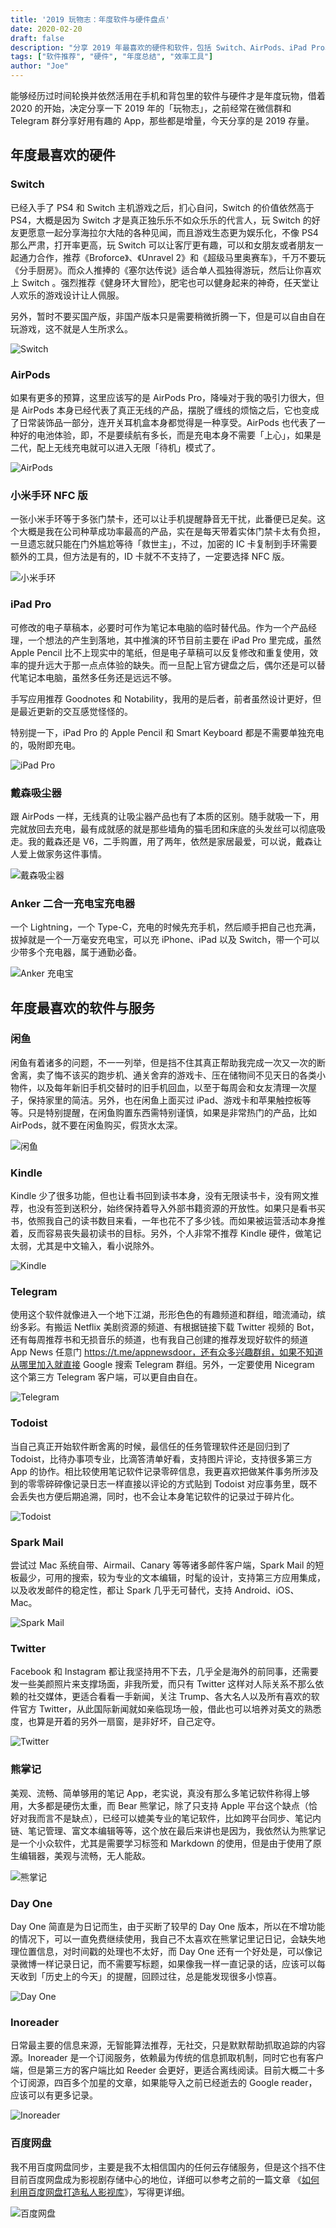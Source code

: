 ```yaml
---
title: '2019 玩物志：年度软件与硬件盘点'
date: 2020-02-20
draft: false
description: "分享 2019 年最喜欢的硬件和软件，包括 Switch、AirPods、iPad Pro、戴森吸尘器等硬件，以及闲鱼、Kindle、Telegram、Todoist 等软件与服务。"
tags: ["软件推荐", "硬件", "年度总结", "效率工具"]
author: "Joe"
---
```


能够经历过时间轮换并依然活用在手机和背包里的软件与硬件才是年度玩物，借着 2020 的开始，决定分享一下 2019 年的「玩物志」，之前经常在微信群和 Telegram 群分享好用有趣的 App，那些都是增量，今天分享的是 2019 存量。

## **年度最喜欢的硬件**

### **Switch**

已经入手了 PS4 和 Switch 主机游戏之后，扪心自问，Switch 的价值依然高于 PS4，大概是因为 Switch 才是真正独乐乐不如众乐乐的代言人，玩 Switch 的好友更愿意一起分享海拉尔大陆的各种见闻，而且游戏生态更为娱乐化，不像 PS4 那么严肃，打开率更高，玩 Switch 可以让客厅更有趣，可以和女朋友或者朋友一起通力合作，推荐《Broforce》、《Unravel 2》和《超级马里奥赛车》，千万不要玩《分手厨房》。而众人推捧的《塞尔达传说》适合单人孤独得游玩，然后让你喜欢上 Switch 。强烈推荐《健身环大冒险》，肥宅也可以健身起来的神奇，任天堂让人欢乐的游戏设计让人佩服。

另外，暂时不要买国产版，非国产版本只是需要稍微折腾一下，但是可以自由自在玩游戏，这不就是人生所求么。

![Switch](/images/posts/2019-toys-and-gadgets-recap/switch.webp)

### **AirPods**

如果有更多的预算，这里应该写的是 AirPods Pro，降噪对于我的吸引力很大，但是 AirPods 本身已经代表了真正无线的产品，摆脱了缠线的烦恼之后，它也变成了日常装饰品一部分，连开关耳机盒本身都觉得是一种享受。AirPods 也代表了一种好的电池体验，即，不是要续航有多长，而是充电本身不需要「上心」，如果是二代，配上无线充电就可以进入无限「待机」模式了。

![AirPods](/images/posts/2019-toys-and-gadgets-recap/airpods.jpg)

### **小米手环 NFC 版**

一张小米手环等于多张门禁卡，还可以让手机提醒静音无干扰，此番便已足矣。这个大概是我在公司种草成功率最高的产品，实在是每天带着实体门禁卡太有负担，一旦遗忘就只能在门外尴尬等待「救世主」，不过，加密的 IC 卡复制到手环需要额外的工具，但方法是有的，ID 卡就不不支持了，一定要选择 NFC 版。

![小米手环](/images/posts/2019-toys-and-gadgets-recap/miband.jpg)

### **iPad Pro**

可修改的电子草稿本，必要时可作为笔记本电脑的临时替代品。作为一个产品经理，一个想法的产生到落地，其中推演的环节目前主要在 iPad Pro 里完成，虽然 Apple Pencil 比不上现实中的笔纸，但是电子草稿可以反复修改和重复使用，效率的提升远大于那一点点体验的缺失。而一旦配上官方键盘之后，偶尔还是可以替代笔记本电脑，虽然多任务还是远远不够。

手写应用推荐 Goodnotes 和 Notability，我用的是后者，前者虽然设计更好，但是最近更新的交互感觉怪怪的。

特别提一下，iPad Pro 的 Apple Pencil 和 Smart Keyboard 都是不需要单独充电的，吸附即充电。

![iPad Pro](/images/posts/2019-toys-and-gadgets-recap/ipadpro.jpg)

### **戴森吸尘器**

跟 AirPods 一样，无线真的让吸尘器产品也有了本质的区别。随手就吸一下，用完就放回去充电，最有成就感的就是那些墙角的猫毛团和床底的头发丝可以彻底吸走。我的戴森还是 V6，二手购置，用了两年，依然是家居最爱，可以说，戴森让人爱上做家务这件事情。

![戴森吸尘器](/images/posts/2019-toys-and-gadgets-recap/dyson.jpg)

### **Anker 二合一充电宝充电器**

一个 Lightning，一个 Type-C，充电的时候先充手机，然后顺手把自己也充满，拔掉就是一个一万毫安充电宝，可以充 iPhone、iPad 以及 Switch，带一个可以少带多个充电器，属于通勤必备。

![Anker 充电宝](/images/posts/2019-toys-and-gadgets-recap/anker.jpg)

## **年度最喜欢的软件与服务**

### **闲鱼**

闲鱼有着诸多的问题，不一一列举，但是挡不住其真正帮助我完成一次又一次的断舍离，卖了悔不该买的跑步机、通关舍弃的游戏卡、压在储物间不见天日的各类小物件，以及每年新旧手机交替时的旧手机回血，以至于每周会和女友清理一次屋子，保持家里的简洁。另外，也在闲鱼上面买过 iPad、游戏卡和苹果触控板等等。只是特别提醒，在闲鱼购置东西需特别谨慎，如果是非常热门的产品，比如 AirPods，就不要在闲鱼购买，假货水太深。

![闲鱼](/images/posts/2019-toys-and-gadgets-recap/xianyu.jpg)

### **Kindle**

Kindle 少了很多功能，但也让看书回到读书本身，没有无限读书卡，没有网文推荐，也没有签到送积分，始终保持着导入外部书籍资源的开放性。如果只是看书买书，依照我自己的读书数目来看，一年也花不了多少钱。而如果被运营活动本身推着，反而容易丧失最初读书的目标。另外，个人非常不推荐 Kindle 硬件，做笔记太弱，尤其是中文输入，看小说除外。

![Kindle](/images/posts/2019-toys-and-gadgets-recap/kindle.jpg)

### **Telegram**

使用这个软件就像进入一个地下江湖，形形色色的有趣频道和群组，暗流涌动，缤纷多彩。有搬运 Netflix 美剧资源的频道、有根据链接下载 Twitter 视频的 Bot，还有每周推荐书和无损音乐的频道，也有我自己创建的推荐发现好软件的频道 App News 任意门 https://t.me/appnewsdoor，还有众多兴趣群组，如果不知道从哪里加入就直接 Google 搜索 Telegram 群组。另外，一定要使用 Nicegram 这个第三方 Telegram 客户端，可以更自由自在。

![Telegram](/images/posts/2019-toys-and-gadgets-recap/telegram.jpg)

### **Todoist**

当自己真正开始软件断舍离的时候，最信任的任务管理软件还是回归到了 Todoist，比待办事项专业，比滴答清单好看，支持图片评论，支持很多第三方 App 的协作。相比较使用笔记软件记录零碎信息，我更喜欢把做某件事务所涉及到的零零碎碎像记录日志一样直接以评论的方式贴到 Todoist 对应事务里，既不会丢失也方便后期追溯，同时，也不会让本身笔记软件的记录过于碎片化。

![Todoist](/images/posts/2019-toys-and-gadgets-recap/todoist.jpg)

### **Spark Mail**

尝试过 Mac 系统自带、Airmail、Canary 等等诸多邮件客户端，Spark Mail 的短板最少，可用的搜索，较为专业的文本编辑，时髦的设计，支持第三方应用集成，以及收发邮件的稳定性，都让 Spark 几乎无可替代，支持 Android、iOS、Mac。

![Spark Mail](/images/posts/2019-toys-and-gadgets-recap/spark.jpg)

### **Twitter**

Facebook 和 Instagram 都让我坚持用不下去，几乎全是海外的前同事，还需要发一些美颜照片来支撑场面，非我所爱，而只有 Twitter 这样对人际关系不那么依赖的社交媒体，更适合看看一手新闻，关注 Trump、各大名人以及所有喜欢的软件官方 Twitter，从此国际新闻就如亲临现场一般，借此也可以培养对英文的熟悉度，也算是开着的另外一扇窗，是非好坏，自己定夺。

![Twitter](/images/posts/2019-toys-and-gadgets-recap/twitter.jpg)

### **熊掌记**

美观、流畅、简单够用的笔记 App，老实说，真没有那么多笔记软件称得上够用，大多都是硬伤太重，而 Bear 熊掌记，除了只支持 Apple 平台这个缺点（恰好对我而言不是缺点），已经可以媲美专业的笔记软件，比如跨平台同步、笔记内链、笔记管理、富文本编辑等等，这个放在最后来讲也是因为，我依然认为熊掌记是一个小众软件，尤其是需要学习标签和 Markdown 的使用，但是由于使用了原生编辑器，美观与流畅，无人能敌。

![熊掌记](/images/posts/2019-toys-and-gadgets-recap/bear.jpg)

### **Day One**

Day One 简直是为日记而生，由于买断了较早的 Day One 版本，所以在不增功能的情况下，可以一直免费继续使用，我自己不太喜欢在熊掌记里记日记，会缺失地理位置信息，对时间戳的处理也不太好，而 Day One 还有一个好处是，可以像记录微博一样记录日记，而不需要写标题，如果像我一样一直记录的话，应该可以每天收到「历史上的今天」的提醒，回顾过往，总是能发现很多小惊喜。

![Day One](/images/posts/2019-toys-and-gadgets-recap/dayone.jpg)

### **Inoreader**

日常最主要的信息来源，无智能算法推荐，无社交，只是默默帮助抓取追踪的内容源。Inoreader 是一个订阅服务，依赖最为传统的信息抓取机制，同时它也有客户端，但是第三方的客户端比如 Reeder 会更好，更适合离线阅读。目前大概二十多个订阅源，四百多个加星的文章，如果能导入之前已经逝去的 Google reader，应该可以有更多记录。

![Inoreader](/images/posts/2019-toys-and-gadgets-recap/inoreader.jpg)

### **百度网盘**

我不用百度网盘同步，主要是我不太相信国内的任何云存储服务，但是这个挡不住目前百度网盘成为影视剧存储中心的地位，详细可以参考之前的一篇文章 《[如何利用百度网盘打造私人影视库](http://mp.weixin.qq.com/s?__biz=MzIxNTU3MjcyMA==&mid=2247483847&idx=1&sn=ddf448dd8ed0d943d0b53dfdbebd1a5a&chksm=97970858a0e0814e653d41f342622f4bbf1b1d4f5c641c61289b1489bfaf66ce361593d234bb&scene=21#wechat_redirect)》，写得更详细。

![百度网盘](/images/posts/2019-toys-and-gadgets-recap/baidupan.jpg)